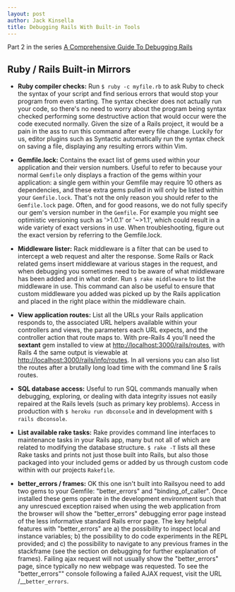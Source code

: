 ```yaml
---
layout: post
author: Jack Kinsella
title: Debugging Rails With Built-in Tools
---
```


Part 2 in the series [A Comprehensive Guide To Debugging Rails](/2014/06/06/a-comprehensive-guide-to-debugging-rails.html)

## Ruby / Rails Built-in Mirrors ##

* **Ruby compiler checks:** Run `$ ruby -c myfile.rb` to ask Ruby to check the syntax of your script and find serious errors that would stop your program from even starting. The syntax checker does not actually run your code, so there's no need to worry about the program being syntax checked performing some destructive action that would occur were the code executed normally. Given the size of a Rails project, it would be a pain in the ass to run this command after every file change. Luckily for us, editor plugins such as Syntactic automatically run the syntax check on saving a file, displaying any resulting errors within Vim.

* **Gemfile.lock:** Contains the exact list of gems used within your application and their version numbers. Useful to refer to because your normal `Gemfile` only displays a fraction of the gems within your application: a single gem within your Gemfile may require 10 others as dependencies, and these extra gems pulled in will only be listed within your `Gemfile.lock`. That's not the only reason you should refer to the `Gemfile.lock` page. Often, and for good reasons, we do not fully specify our gem's version number in the `Gemfile`. For example you might see optimistic versioning such as '>1.0.1' or '~>1.1', which could result in a wide variety of exact versions in use. When troubleshooting, figure out the exact version by referring to the Gemfile.lock.

* **Middleware lister:** Rack middleware is a filter that can be used to intercept a web request and alter the response. Some Rails or Rack related gems insert middleware at various stages in the request, and when debugging you sometimes need to be aware of what middleware has been added and in what order. Run `$ rake middleware` to list the middleware in use. This command can also be useful to ensure that custom middleware you added was picked up by the Rails application and placed in the right place within the middleware chain.

* **View application routes:** List all the URLs your Rails application responds to, the associated URL helpers available within your controllers and views, the parameters each URL expects, and the controller action that route maps to. With pre-Rails 4 you'll need the **sextant** gem installed to view at [http://localhost:3000/rails/routes](http://localhost:3000/rails/routes), with Rails 4 the same output is viewable at [http://localhost:3000/rails/info/routes](http://localhost:3000/rails/info/routes). In all versions you can also list the routes after a brutally long load time with the command line $ rails routes.

* **SQL database access:** Useful to run SQL commands manually when debugging, exploring, or dealing with data integrity issues not easily repaired at the Rails levels (such as primary key problems). Access in production with `$ heroku run dbconsole` and in development with `$ rails dbconsole`.

* **List available rake tasks:** Rake provides command line interfaces to maintenance tasks in your Rails app, many but not all of which are related to modifying the database structure. `$ rake -T` lists all these Rake tasks and prints not just those built into Rails, but also those packaged into your included gems or added by us through custom code within with our projects `Rakefile`.

* **better_errors / frames:** OK this one isn't built into Railsyou need to add two gems to your Gemfile: "better\_errors" and "binding\_of\_caller". Once installed these gems operate in the development environment such that any unrescued exception raised when using the web application from the browser will show the "better\_errors" debugging error page instead of the less informative standard Rails error page. The key helpful features with "better\_errors" are a) the possibility to inspect local and instance variables; b) the possibility to do code experiments in the REPL provided; and c) the possibility to navigate to any previous frames in the stackframe (see the section on debugging for further explanation of frames). Failing ajax request will not usually show the "better\_errors" page, since typically no new webpage was requested. To see the "better\_errors"" console following a failed AJAX request, visit the URL /\_\_`better_errors`.
